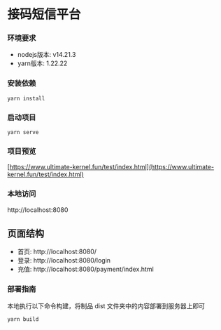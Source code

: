 # 接码短信平台

### 环境要求

- nodejs版本: v14.21.3
- yarn版本: 1.22.22

### 安装依赖

```shell
yarn install
```

### 启动项目

```shell
yarn serve
```

### 项目预览

[https://www.ultimate-kernel.fun/test/index.html](https://www.ultimate-kernel.fun/test/index.html)

### 本地访问

http://localhost:8080

## 页面结构

- 首页: http://localhost:8080/
- 登录: http://localhost:8080/login
- 充值: http://localhost:8080/payment/index.html

### 部署指南

本地执行以下命令构建，将制品 dist 文件夹中的内容部署到服务器上即可

```shell
yarn build
```
